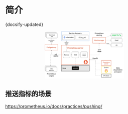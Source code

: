 # 简介
{docsify-updated}

<center><img src="pics/prometheus-architecture.png" width="50%"></center>

## 推送指标的场景
https://prometheus.io/docs/practices/pushing/
